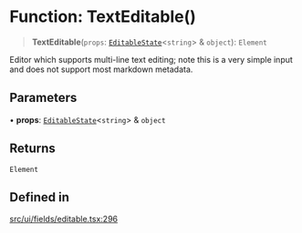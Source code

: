 # Function: TextEditable()

> **TextEditable**(`props`: [`EditableState`](../interfaces/EditableState.md)\<`string`\> & `object`): `Element`

Editor which supports multi-line text editing; note this is a very simple input and does not support most markdown metadata.

## Parameters

• **props**: [`EditableState`](../interfaces/EditableState.md)\<`string`\> & `object`

## Returns

`Element`

## Defined in

[src/ui/fields/editable.tsx:296](https://github.com/GamerGirlandCo/datacore/blob/73f36550e501eb29175b69b6a097ff3d4401efc7/src/ui/fields/editable.tsx#L296)
